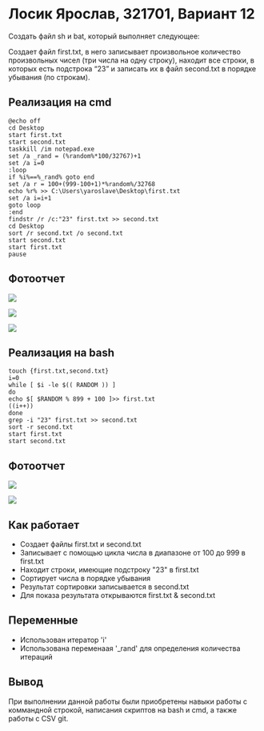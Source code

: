 # Лосик Ярослав, 321701, Вариант 12

Создать файл sh и bat, который выполняет следующее:

Создает файл first.txt, в него записывает произвольное количество произвольных чисел (три числа на одну строку),
находит все строки, в которых есть подстрока “23” и записать их в файл second.txt в порядке убывания (по строкам). 

## Реализация на cmd

```
@echo off
cd Desktop
start first.txt
start second.txt
taskkill /im notepad.exe
set /a _rand = (%random%*100/32767)+1
set /a i=0
:loop
if %i%==%_rand% goto end
set /a r = 100+(999-100+1)*%random%/32768
echo %r% >> C:\Users\yaroslave\Desktop\first.txt
set /a i=i+1
goto loop
:end
findstr /r /c:"23" first.txt >> second.txt
cd Desktop
sort /r second.txt /o second.txt
start second.txt
start first.txt 
pause
```

## Фотоотчет

![](https://github.com/iis-32170x/RPIIS/blob/%D0%9B%D0%BE%D1%81%D0%B8%D0%BA_%D0%AF/photos/1.png)

![](https://github.com/iis-32170x/RPIIS/blob/%D0%9B%D0%BE%D1%81%D0%B8%D0%BA_%D0%AF/photos/2.png)

![](https://github.com/iis-32170x/RPIIS/blob/%D0%9B%D0%BE%D1%81%D0%B8%D0%BA_%D0%AF/photos/cmd.png)

## Реализация на bash

```
touch {first.txt,second.txt}
i=0
while [ $i -le $(( RANDOM )) ]
do
echo $[ $RANDOM % 899 + 100 ]>> first.txt
((i++))
done
grep -i "23" first.txt >> second.txt
sort -r second.txt
start first.txt
start second.txt
```

## Фотоотчет

![](https://github.com/iis-32170x/RPIIS/blob/%D0%9B%D0%BE%D1%81%D0%B8%D0%BA_%D0%AF/photos/1sh.png)

![](https://github.com/iis-32170x/RPIIS/blob/%D0%9B%D0%BE%D1%81%D0%B8%D0%BA_%D0%AF/photos/2sh.png)

## Как работает

- Создает файлы first.txt и second.txt
- Записывает с помощью цикла числа в диапазоне от 100 до 999 в first.txt
- Находит строки, имеющие подстроку "23" в first.txt
- Сортирует числа в порядке убывания
- Результат сортировки записывается в second.txt
- Для показа результата открываются first.txt & second.txt

## Переменные

- Использован итератор 'i'
- Использована переменаая '_rand' для определения количества итераций

## Вывод

При выполнении данной работы были приобретены навыки работы с коммандной строкой, написания скриптов на bash и cmd, а также работы с CSV git.
